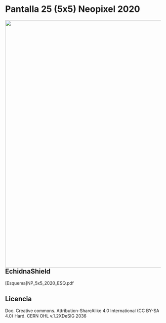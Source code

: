 # Pantalla 25 (5x5) Neopixel 2020

<img src="NP_5x5_2020.png" width="800" align="right">

## EchidnaShield
[Esquema]NP_5x5_2020_ESQ.pdf


## Licencia
Doc. Creative commons. Attribution-ShareAlike 4.0 International (CC BY-SA 4.0) Hard. CERN OHL v.1.2XDeSIG 2036
